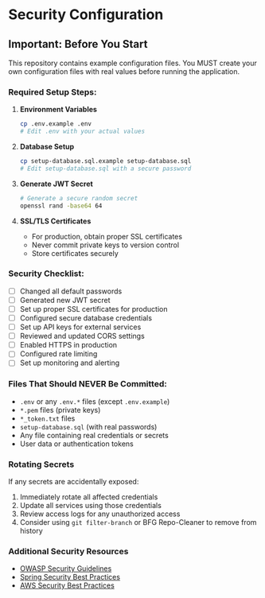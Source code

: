 # Security Configuration

## Important: Before You Start

This repository contains example configuration files. You MUST create your own configuration files with real values before running the application.

### Required Setup Steps:

1. **Environment Variables**
   ```bash
   cp .env.example .env
   # Edit .env with your actual values
   ```

2. **Database Setup**
   ```bash
   cp setup-database.sql.example setup-database.sql
   # Edit setup-database.sql with a secure password
   ```

3. **Generate JWT Secret**
   ```bash
   # Generate a secure random secret
   openssl rand -base64 64
   ```

4. **SSL/TLS Certificates**
   - For production, obtain proper SSL certificates
   - Never commit private keys to version control
   - Store certificates securely

### Security Checklist:

- [ ] Changed all default passwords
- [ ] Generated new JWT secret
- [ ] Set up proper SSL certificates for production
- [ ] Configured secure database credentials
- [ ] Set up API keys for external services
- [ ] Reviewed and updated CORS settings
- [ ] Enabled HTTPS in production
- [ ] Configured rate limiting
- [ ] Set up monitoring and alerting

### Files That Should NEVER Be Committed:

- `.env` or any `.env.*` files (except `.env.example`)
- `*.pem` files (private keys)
- `*_token.txt` files
- `setup-database.sql` (with real passwords)
- Any file containing real credentials or secrets
- User data or authentication tokens

### Rotating Secrets

If any secrets are accidentally exposed:

1. Immediately rotate all affected credentials
2. Update all services using those credentials
3. Review access logs for any unauthorized access
4. Consider using `git filter-branch` or BFG Repo-Cleaner to remove from history

### Additional Security Resources

- [OWASP Security Guidelines](https://owasp.org/)
- [Spring Security Best Practices](https://spring.io/projects/spring-security)
- [AWS Security Best Practices](https://aws.amazon.com/architecture/security-identity-compliance/)